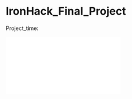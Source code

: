# IronHack_Final_Project



Project_time:


<embed src="IronHack_Final_status.pdf" type="application/pdf">